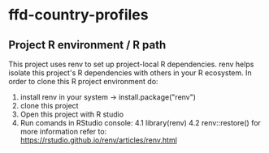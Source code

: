 # ffd-country-profiles
## Project R environment / R path
This project uses renv to set up project-local R dependencies. 
renv helps isolate this project's R dependencies with others in your R ecosystem. 
In order to clone this R project environment do:
1. install renv in your system -> install.package("renv")
2. clone this project
3. Open this project with R studio
4. Run comands in RStudio console:
4.1 library(renv)
4.2 renv::restore()
for more information refer to: https://rstudio.github.io/renv/articles/renv.html 
